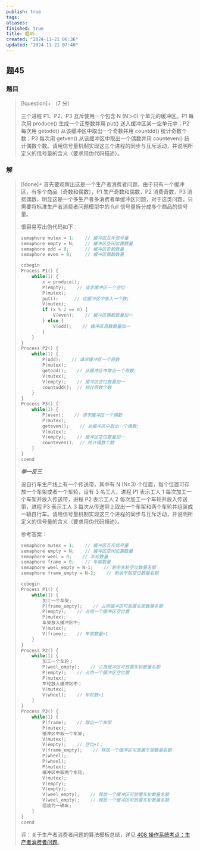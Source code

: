 ```yaml
---
publish: true
tags: 
aliases: 
finished: true
title: 题45
created: "2024-11-21 06:36"
updated: "2024-11-21 07:40"
---
```

## 题45
### 题目
> [!question]+
> （7 分）
> 
> 三个进程 P1、P2、P3 互斥使用一个包含 N (N＞0) 个单元的缓冲区。P1 每次用 produce() 生成一个正整数并用 put() 送入缓冲区某一空单元中；P2 每次用 getodd() 从该缓冲区中取出一个奇数并用 countdd() 统计奇数个数；P3 每次用 getven() 从该缓冲区中取出一个偶数并用 counteven() 统计偶数个数。请用信号量机制实现这三个进程的同步与互斥活动，并说明所定义的信号量的含义（要求用伪代码描述）。
### 解
> [!done]+
> 首先要观察出这是一个生产者消费者问题，由于只有一个缓冲区，有多个商品（奇数和偶数），P1 生产奇数和偶数，P2 消费奇数，P3 消费偶数，明显这是一个多生产者多消费者单缓冲区问题，对于这类问题，只需要将标准生产者消费者问题模型中的 full 信号量拆分成多个商品的信号量。
> 
> 很容易写出伪代码如下：
> 
> ```cpp
> semaphore mutex = 1;    // 缓冲区互斥信号量
> semaphore empty = N;    // 缓冲区空闲位置数量
> semaphore odd = 0;      // 缓冲区奇数数量
> semaphore even = 0;     // 缓冲区偶数数量
> 
> cobegin
> Process P1() {
>     while(1) {
>         x = produce();
>         P(empty);    // 请求缓冲区一个空位
>         P(mutex);
>         put();      // 往缓冲区中放入一个数;
>         V(mutex);
>         if (x % 2 == 0) {
>             V(even);    // 缓冲区偶数数量加一
>         } else {
>             V(odd);    // 缓冲区奇数数量加一
>         } 
>     }
> }
> Process P2() {
>     while(1) {
>         P(odd);    // 请求缓冲区一个奇数
>         P(mutex);
>         getodd();    // 从缓冲区中取出一个奇数;
>         V(mutex);
>         V(empty);    // 缓冲区空位数量加一
>         countodd();  // 统计奇数个数
>     }
> }
> Process P3() {
>     while(1) {
>         P(even);    // 请求缓冲区一个偶数
>         P(mutex);
>         geteven();    // 从缓冲区中取出一个偶数;
>         V(mutex);
>         V(empty);    // 缓冲区空位数量加一
>         counteven();  // 统计偶数个数
>     }
> }
> coend
> ```
> 
> **_举一反三_**
> 
> 设自行车生产线上有一个传送带，其中有 N (N≥3) 个位置，每个位置可存放一个车架或者一个车轮，设有 3 名工人，进程 P1 表示工人 1 每次加工一个车架并放入传送带，进程 P2 表示工人 2 每次加工一个车轮并放入传送带，进程 P3 表示工人 3 每次从传送带上取出一个车架和两个车轮并组装成一辆自行车。请用信号量机制实现这三个进程的同步与互斥活动，并说明所定义的信号量的含义（要求用伪代码描述）。
> 
> 参考答案：
> 
> ```cpp
> semaphore mutex = 1;    // 缓冲区互斥信号量
> semaphore empty = N;    // 缓冲区空闲位置数量
> semaphore weel = 0;    // 车轮数量
> semaphore frame = 0;    // 车架数量
> semaphore weel_empty = N-1;    // 剩余车轮空位数量名额
> semaphore frame_empty = N-2;    // 剩余车架空位数量名额
> 
> cobegin
> Process P1() {
>     while(1) {
>         加工一个车架;
>         P(frame_empty);    // 占用缓冲区可放置车架数量名额
>         P(empty);    // 占用一个缓冲区空位置
>         P(mutex);
>         车架放入缓冲区中;
>         V(mutex);
>         V(frame);    // 车架数量+1
>     }
> } 
> Process P2() {
>     while(1) {
>         加工一个车轮；
>         P(weel_empty);    // 占用缓冲区可放置车轮数量名额
>         P(empty);    // 占用一个缓冲区空位置
>         P(mutex);
>         车轮放入缓冲区中；
>         V(mutex);
>         V(wheel);    // 车轮数+1
>     }
> } 
> Process P3() {
>     while(1) {
>         P(frame);    // 取出一个车架
>         P(mutex);
>         缓冲区中取一个车架;
>         V(mutex);
>         V(empty);    // 空位+1；
>         V(frame_empty);    // 释放一个缓冲区可放置车架数量名额
>         P(wheel);
>         P(wheel);
>         P(mutex);
>         缓冲区中取两个车轮;
>         V(mutex);
>         V(empty);
>         V(empty);
>         V(weel_empty);    // 释放一个缓冲区可放置车轮数量名额
>         V(weel_empty);    // 释放一个缓冲区可放置车轮数量名额
>         组装为一辆车;
>     }
> } 
> coend
> ```
> 
> 评：关于生产者消费者问题的算法模板总结，详见 [408 操作系统考点：生产者消费者问题](https://zhuanlan.zhihu.com/p/593795480)。